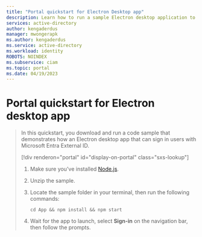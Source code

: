 ```yaml
---
title: "Portal quickstart for Electron Desktop app" 
description: Learn how to run a sample Electron desktop application to sign in users 
services: active-directory 
author: kengaderdus 
manager: mwongerapk 
ms.author: kengaderdus 
ms.service: active-directory 
ms.workload: identity 
ROBOTS: NOINDEX 
ms.subservice: ciam 
ms.topic: portal 
ms.date: 04/19/2023 
---
```

# Portal quickstart for Electron desktop app

> In this quickstart, you download and run a code sample that demonstrates how an Electron desktop app that can sign in users with Microsoft Entra External ID.
>
> [!div renderon="portal" id="display-on-portal" class="sxs-lookup"]
>
> 1. Make sure you've installed [Node.js](https://nodejs.org/download/).
> 1. Unzip the sample.
> 1. Locate the sample folder in your terminal, then run the following commands:
>
>    ```console
>    cd App && npm install && npm start
>    ```
>
> 1. Wait for the app to launch, select **Sign-in** on the navigation bar, then follow the prompts.
>
